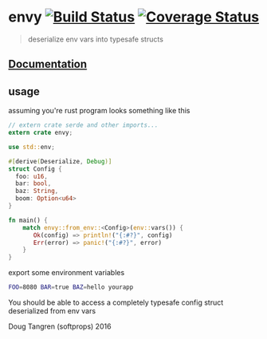 # envy [![Build Status](https://travis-ci.org/softprops/envy.svg?branch=master)](https://travis-ci.org/softprops/envy) [![Coverage Status](https://coveralls.io/repos/github/softprops/envy/badge.svg?branch=master)](https://coveralls.io/github/softprops/envy?branch=master)

> deserialize env vars into typesafe structs

## [Documentation](https://softprops.github.io/envy)

## usage

assuming you're rust program looks something like this


```rust
// extern crate serde and other imports...
extern crate envy;

use std::env;

#[derive(Deserialize, Debug)]
struct Config {
  foo: u16,
  bar: bool,
  baz: String,
  boom: Option<u64>
}

fn main() {
    match envy::from_env::<Config>(env::vars()) {
       Ok(config) => println!("{:#?}", config)
       Err(error) => panic!("{:#?}", error)
    }
}
```

export some environment variables

```bash
FOO=8080 BAR=true BAZ=hello yourapp
```

You should be able to access a completely typesafe config struct deserialized from env vars



Doug Tangren (softprops) 2016
